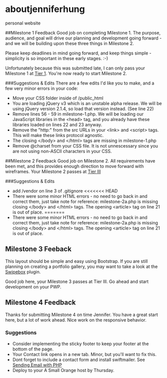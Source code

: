 # aboutjenniferhung
personal website

##Milestone 1 Feedback
Good job on completing Milestone 1. The purpose, audience, and goal will drive our planning and development going forward - and we will be building upon these three things in Milestone 2.

Please keep deadlines in mind going forward, and keep things simple - simplicity is so important in these early stages. :-)

Unfortunately because this was submitted late, I can only pass your Milestone 1 at [Tier 1](https://bootcamp-coders.cnm.edu/projects/personal/rubric/). You're now ready to start Milestone 2.

###Suggestions &amp; Edits
There are a few edits I'd like you to make, and a few very minor errors in your code:
- Move your CSS folder inside of /public_html
- You are loading jQuery v3 which is an unstable alpha release. We will be using jQuery version 2.1.4, so load that version instead. (See line 22)
- Remove lines 56 - 59 in milestone-1.php. We will be loading our JavaScript libraries in the &lt;head&gt; tag, and you already have these libraries loaded on lines 22 and 23 anyway.
- Remove the "http:" from the src URLs in your &lt;link&gt; and &lt;script&gt; tags. This will make these links protocol agnostic.
- The closing &lt;/body&gt; and &lt;/html&gt; tags are missing in milestone-1.php
- Remove @charset from your CSS file. It is not unnescessary since you are not using non-ASCII characters in your CSS.

##Milestone 2 Feedback
Good job on Milestone 2. All requirements have been met, and this provides enough direction to move forward with wireframes. Your Milestone 2 passes at [Tier III](https://bootcamp-coders.cnm.edu/projects/personal/rubric/)

###Suggestions &amp; Edits
- add /vendor on line 3 of .gitignore
<<<<<<< HEAD
- There were some minor HTML errors - no need to go back in and correct them, just take note for reference: milestone-2a.php is missing closing &lt;/body&gt; and &lt;/html&gt; tags. 
The opening &lt;article&gt; tag on line 21 is out of place. 
=======
- There were some minor HTML errors - no need to go back in and correct them, just take note for reference: milestone-2a.php is missing closing &lt;/body&gt; and &lt;/html&gt; tags. The opening &lt;article&gt; tag on line 21 is out of place.

## Milestone 3 Feeback
This layout should be simple and easy using Bootstrap. If you are still planning on creating a portfolio gallery, you may want to take a look at the [Swipebox](http://brutaldesign.github.io/swipebox/) plugin. 

Good job here, your Milestone 3 passes at Tier III. Go ahead and start development on your PWP. 

## Milestone 4 Feedback
Thanks for submitting Milestone 4 on time Jennifer. You have a great start here, but a lot of work ahead. Nice work on the responsive behavior. 

### Suggestions
- Consider implementing the sticky footer to keep your footer at the bottom of the page.
- Your Contact link opens in a new tab. Minor, but you'll want to fix this.
- Dont forget to include a contact form and install swiftmailer. See [Sending Email with PHP](https://bootcamp-coders.cnm.edu/class-materials/php/email/)
- Deploy to your A Small Orange host by Thursday.   
